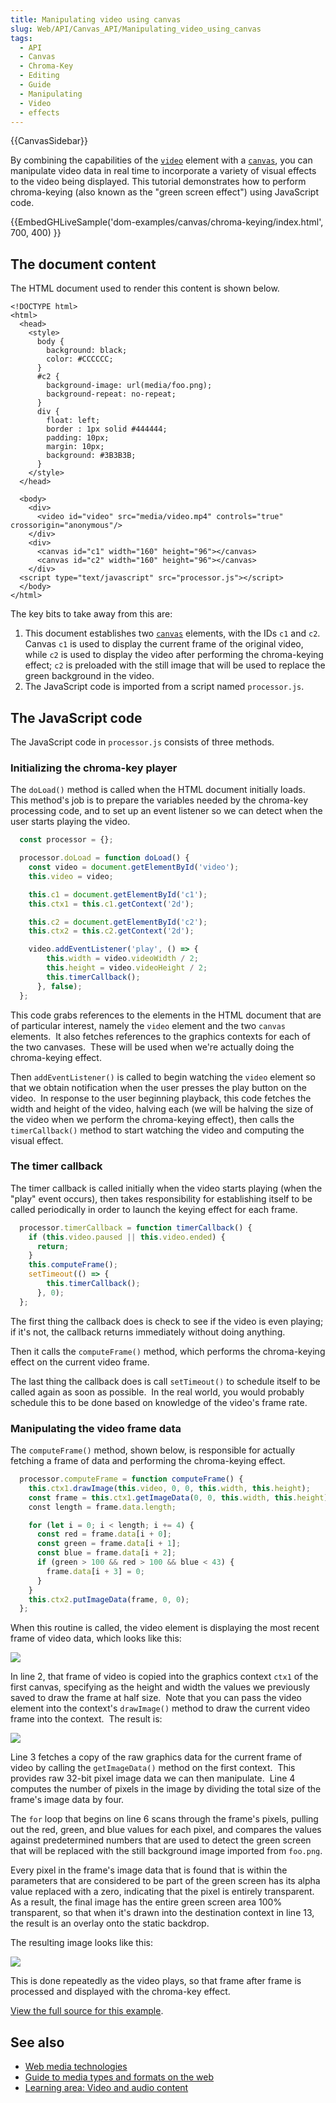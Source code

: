 ```yaml
---
title: Manipulating video using canvas
slug: Web/API/Canvas_API/Manipulating_video_using_canvas
tags:
  - API
  - Canvas
  - Chroma-Key
  - Editing
  - Guide
  - Manipulating
  - Video
  - effects
---
```

{{CanvasSidebar}}

By combining the capabilities of the [`video`](/en-US/docs/Web/HTML/Element/video) element with a [`canvas`](/en-US/docs/Web/HTML/Element/canvas), you can manipulate video data in real time to incorporate a variety of visual effects to the video being displayed. This tutorial demonstrates how to perform chroma-keying (also known as the "green screen effect") using JavaScript code.

{{EmbedGHLiveSample('dom-examples/canvas/chroma-keying/index.html', 700, 400) }}

## The document content

The HTML document used to render this content is shown below.

    <!DOCTYPE html>
    <html>
      <head>
        <style>
          body {
            background: black;
            color: #CCCCCC;
          }
          #c2 {
            background-image: url(media/foo.png);
            background-repeat: no-repeat;
          }
          div {
            float: left;
            border : 1px solid #444444;
            padding: 10px;
            margin: 10px;
            background: #3B3B3B;
          }
        </style>
      </head>

      <body>
        <div>
          <video id="video" src="media/video.mp4" controls="true" crossorigin="anonymous"/>
        </div>
        <div>
          <canvas id="c1" width="160" height="96"></canvas>
          <canvas id="c2" width="160" height="96"></canvas>
        </div>
      <script type="text/javascript" src="processor.js"></script>
      </body>
    </html>

The key bits to take away from this are:

1.  This document establishes two [`canvas`](/en-US/docs/Web/HTML/Element/canvas) elements, with the IDs `c1` and `c2`.  Canvas `c1` is used to display the current frame of the original video, while `c2` is used to display the video after performing the chroma-keying effect; `c2` is preloaded with the still image that will be used to replace the green background in the video.
2.  The JavaScript code is imported from a script named `processor.js`.

## The JavaScript code

The JavaScript code in `processor.js` consists of three methods.

### Initializing the chroma-key player

The `doLoad()` method is called when the HTML document initially loads.  This method's job is to prepare the variables needed by the chroma-key processing code, and to set up an event listener so we can detect when the user starts playing the video.

```js
  const processor = {};

  processor.doLoad = function doLoad() {
    const video = document.getElementById('video');
    this.video = video;

    this.c1 = document.getElementById('c1');
    this.ctx1 = this.c1.getContext('2d');

    this.c2 = document.getElementById('c2');
    this.ctx2 = this.c2.getContext('2d');

    video.addEventListener('play', () => {
        this.width = video.videoWidth / 2;
        this.height = video.videoHeight / 2;
        this.timerCallback();
      }, false);
  };
```

This code grabs references to the elements in the HTML document that are of particular interest, namely the `video` element and the two `canvas` elements.  It also fetches references to the graphics contexts for each of the two canvases.  These will be used when we're actually doing the chroma-keying effect.

Then `addEventListener()` is called to begin watching the `video` element so that we obtain notification when the user presses the play button on the video.  In response to the user beginning playback, this code fetches the width and height of the video, halving each (we will be halving the size of the video when we perform the chroma-keying effect), then calls the `timerCallback()` method to start watching the video and computing the visual effect.

### The timer callback

The timer callback is called initially when the video starts playing (when the "play" event occurs), then takes responsibility for establishing itself to be called periodically in order to launch the keying effect for each frame.

```js
  processor.timerCallback = function timerCallback() {
    if (this.video.paused || this.video.ended) {
      return;
    }
    this.computeFrame();
    setTimeout(() => {
        this.timerCallback();
      }, 0);
  };
```

The first thing the callback does is check to see if the video is even playing; if it's not, the callback returns immediately without doing anything.

Then it calls the `computeFrame()` method, which performs the chroma-keying effect on the current video frame.

The last thing the callback does is call `setTimeout()` to schedule itself to be called again as soon as possible.  In the real world, you would probably schedule this to be done based on knowledge of the video's frame rate.

### Manipulating the video frame data

The `computeFrame()` method, shown below, is responsible for actually fetching a frame of data and performing the chroma-keying effect.

```js
  processor.computeFrame = function computeFrame() {
    this.ctx1.drawImage(this.video, 0, 0, this.width, this.height);
    const frame = this.ctx1.getImageData(0, 0, this.width, this.height);
    const length = frame.data.length;

    for (let i = 0; i < length; i += 4) {
      const red = frame.data[i + 0];
      const green = frame.data[i + 1];
      const blue = frame.data[i + 2];
      if (green > 100 && red > 100 && blue < 43) {
        frame.data[i + 3] = 0;
      }
    }
    this.ctx2.putImageData(frame, 0, 0);
  };
```

When this routine is called, the video element is displaying the most recent frame of video data, which looks like this:

![](video.png)

In line 2, that frame of video is copied into the graphics context `ctx1` of the first canvas, specifying as the height and width the values we previously saved to draw the frame at half size.  Note that you can pass the video element into the context's `drawImage()` method to draw the current video frame into the context.  The result is:

![](sourcectx.png)

Line 3 fetches a copy of the raw graphics data for the current frame of video by calling the `getImageData()` method on the first context.  This provides raw 32-bit pixel image data we can then manipulate.  Line 4 computes the number of pixels in the image by dividing the total size of the frame's image data by four.

The `for` loop that begins on line 6 scans through the frame's pixels, pulling out the red, green, and blue values for each pixel, and compares the values against predetermined numbers that are used to detect the green screen that will be replaced with the still background image imported from `foo.png`.

Every pixel in the frame's image data that is found that is within the parameters that are considered to be part of the green screen has its alpha value replaced with a zero, indicating that the pixel is entirely transparent.  As a result, the final image has the entire green screen area 100% transparent, so that when it's drawn into the destination context in line 13, the result is an overlay onto the static backdrop.

The resulting image looks like this:

![](output.png)

This is done repeatedly as the video plays, so that frame after frame is processed and displayed with the chroma-key effect.

[View the full source for this example](https://github.com/mdn/dom-examples/tree/master/canvas/chroma-keying).

## See also

- [Web media technologies](/en-US/docs/Web/Media)
- [Guide to media types and formats on the web](/en-US/docs/Web/Media/Formats)
- [Learning area: Video and audio content](/en-US/docs/Learn/HTML/Multimedia_and_embedding/Video_and_audio_content)
